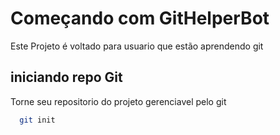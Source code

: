 
# Começando com GitHelperBot 

Este Projeto é voltado para usuario que estão aprendendo git 



## iniciando repo Git 


Torne seu repositorio do projeto gerenciavel pelo git 

```bash
  git init  
```
    
